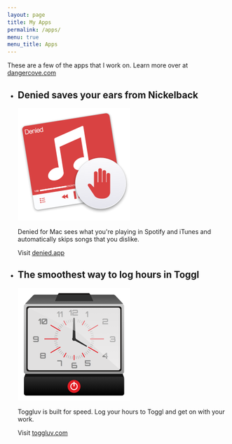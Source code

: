 ```yaml
---
layout: page
title: My Apps
permalink: /apps/
menu: true
menu_title: Apps
---
```


These are a few of the apps that I work on. Learn more over at [dangercove.com](https://www.dangercove.com)

<ul class="apps">
<li class="apps-entry">
  <h2 class="apps-entry__title">Denied saves your ears from Nickelback</h2>
  <a class="apps-entry__link" href="https://www.denied.app"><img class="apps-entry__link-image" src="/assets/blog/Denied.png" alt="Denied logo"></a>
  <div class="apps-entry__description">
    <p>Denied for Mac sees what you're playing in Spotify and iTunes and automatically skips songs that you dislike.</p>
    <p>Visit <a href="https://www.denied.app">denied.app</a></p>
  </div>
</li>

<li class="apps-entry">
  <h2 class="apps-entry__title">The smoothest way to log hours in Toggl</h2>
  <a class="apps-entry__link" href="https://www.toggluv.com"><img class="apps-entry__link-image" src="/assets/blog/Toggluv.png" alt="Toggluv logo"></a>
  <div class="apps-entry__description">
    <p>Toggluv is built for speed. Log your hours to Toggl and get on with your work.</p>
    <p>Visit <a href="https://www.toggluv.com">toggluv.com</a></p>
  </div>
</li>

</ul>
